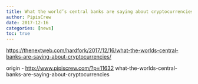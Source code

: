 ```yaml
---
title: What the world’s central banks are saying about cryptocurrencies
author: PipisCrew
date: 2017-12-16
categories: [news]
toc: true
---
```


https://thenextweb.com/hardfork/2017/12/16/what-the-worlds-central-banks-are-saying-about-cryptocurrencies/

origin - http://www.pipiscrew.com/?p=11632 what-the-worlds-central-banks-are-saying-about-cryptocurrencies